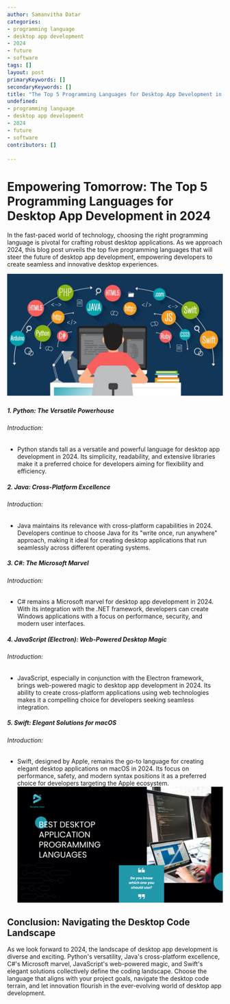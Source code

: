 ```yaml
---
author: Samanvitha Datar
categories: 
- programming language
- desktop app development
- 2024
- future
- software
tags: []
layout: post
primaryKeywords: []
secondaryKeywords: []
title: "The Top 5 Programming Languages for Desktop App Development in 2024"
undefined: 
- programming language
- desktop app development
- 2024
- future
- software
contributors: []

---
```

  # Empowering Tomorrow: The Top 5 Programming Languages for Desktop App Development in 2024
In the fast-paced world of technology, choosing the right programming language is pivotal for crafting robust desktop applications. As we approach 2024, this blog post unveils the top five programming languages that will steer the future of desktop app development, empowering developers to create seamless and innovative desktop experiences.

![](/uploads/1_15_2024_1705329398063.png)
##### 
##### 1. Python: The Versatile Powerhouse
###### Introduction:
- Python stands tall as a versatile and powerful language for desktop app development in 2024. Its simplicity, readability, and extensive libraries make it a preferred choice for developers aiming for flexibility and efficiency.
##### 2. Java: Cross-Platform Excellence
###### Introduction:
- Java maintains its relevance with cross-platform capabilities in 2024. Developers continue to choose Java for its "write once, run anywhere" approach, making it ideal for creating desktop applications that run seamlessly across different operating systems.
##### 3. C#: The Microsoft Marvel
###### Introduction:
- C# remains a Microsoft marvel for desktop app development in 2024. With its integration with the .NET framework, developers can create Windows applications with a focus on performance, security, and modern user interfaces.
##### 4. JavaScript (Electron): Web-Powered Desktop Magic
###### Introduction:
- JavaScript, especially in conjunction with the Electron framework, brings web-powered magic to desktop app development in 2024. Its ability to create cross-platform applications using web technologies makes it a compelling choice for developers seeking seamless integration.
##### 5. Swift: Elegant Solutions for macOS
###### Introduction:
- Swift, designed by Apple, remains the go-to language for creating elegant desktop applications on macOS in 2024. Its focus on performance, safety, and modern syntax positions it as a preferred choice for developers targeting the Apple ecosystem.
![](/uploads/1_15_2024_1705329698178.jpeg)

## Conclusion: Navigating the Desktop Code Landscape
As we look forward to 2024, the landscape of desktop app development is diverse and exciting. Python's versatility, Java's cross-platform excellence, C#'s Microsoft marvel, JavaScript's web-powered magic, and Swift's elegant solutions collectively define the coding landscape. Choose the language that aligns with your project goals, navigate the desktop code terrain, and let innovation flourish in the ever-evolving world of desktop app development.

